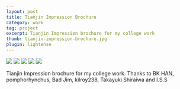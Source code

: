 ```yaml
---
layout: post
title: Tianjin Impression Brochure
category: work
tag: project
excerpt: Tianjin Impression brochure for my college work
thumb: tianjin-impression-brochure.jpg
plugin: lightense
---
```


<img src="{{ site.file }}/tianjin-impression-brochure-01.jpg">

<img src="{{ site.file }}/tianjin-impression-brochure-02.jpg">

<img src="{{ site.file }}/tianjin-impression-brochure-03.jpg">

<img src="{{ site.file }}/tianjin-impression-brochure-04.jpg">

<img src="{{ site.file }}/tianjin-impression-brochure-05.jpg">

<p>Tianjin Impression brochure for my college work. Thanks to BK HAN, pomphorhynchus, Bad Jim, kilroy238, Takayuki Shiraiwa and I.S.S</p>
